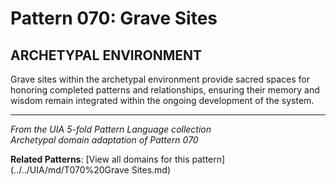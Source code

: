 # Pattern 070: Grave Sites

## ARCHETYPAL ENVIRONMENT

Grave sites within the archetypal environment provide sacred spaces for honoring completed patterns and relationships, ensuring their memory and wisdom remain integrated within the ongoing development of the system.

---

*From the UIA 5-fold Pattern Language collection*  
*Archetypal domain adaptation of Pattern 070*

**Related Patterns**: [View all domains for this pattern](../../UIA/md/T070%20Grave Sites.md)